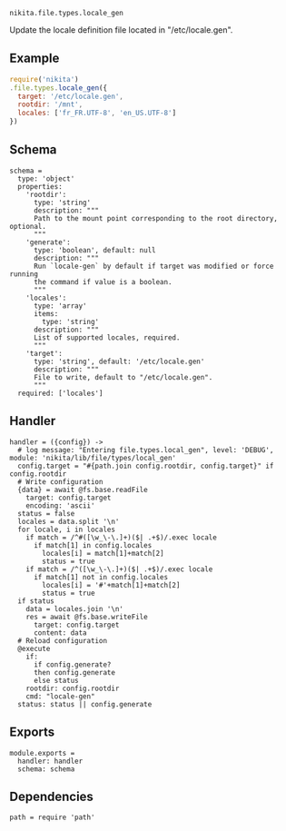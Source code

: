 
`nikita.file.types.locale_gen`

Update the locale definition file located in "/etc/locale.gen".

## Example

```javascript
require('nikita')
.file.types.locale_gen({
  target: '/etc/locale.gen',
  rootdir: '/mnt',
  locales: ['fr_FR.UTF-8', 'en_US.UTF-8']
})
```

## Schema

    schema =
      type: 'object'
      properties:
        'rootdir':
          type: 'string'
          description: """
          Path to the mount point corresponding to the root directory, optional.
          """
        'generate':
          type: 'boolean', default: null
          description: """
          Run `locale-gen` by default if target was modified or force running
          the command if value is a boolean.
          """
        'locales':
          type: 'array'
          items:
            type: 'string'
          description: """
          List of supported locales, required.
          """
        'target':
          type: 'string', default: '/etc/locale.gen'
          description: """
          File to write, default to "/etc/locale.gen".
          """
      required: ['locales']

## Handler

    handler = ({config}) ->
      # log message: "Entering file.types.local_gen", level: 'DEBUG', module: 'nikita/lib/file/types/local_gen'
      config.target = "#{path.join config.rootdir, config.target}" if config.rootdir
      # Write configuration
      {data} = await @fs.base.readFile
        target: config.target
        encoding: 'ascii'
      status = false
      locales = data.split '\n'
      for locale, i in locales
        if match = /^#([\w_\-\.]+)($| .+$)/.exec locale
          if match[1] in config.locales
            locales[i] = match[1]+match[2]
            status = true
        if match = /^([\w_\-\.]+)($| .+$)/.exec locale
          if match[1] not in config.locales
            locales[i] = '#'+match[1]+match[2]
            status = true
      if status
        data = locales.join '\n'
        res = await @fs.base.writeFile
          target: config.target
          content: data
      # Reload configuration
      @execute
        if:
          if config.generate?
          then config.generate
          else status
        rootdir: config.rootdir
        cmd: "locale-gen"
      status: status || config.generate

## Exports

    module.exports =
      handler: handler
      schema: schema

## Dependencies

    path = require 'path'
